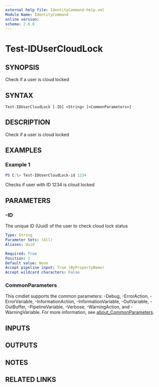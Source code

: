 ```yaml
---
external help file: IdentityCommand-help.xml
Module Name: IdentityCommand
online version:
schema: 2.0.0
---
```


# Test-IDUserCloudLock

## SYNOPSIS
Check if a user is cloud locked

## SYNTAX

```
Test-IDUserCloudLock [-ID] <String> [<CommonParameters>]
```

## DESCRIPTION
Check if a user is cloud locked

## EXAMPLES

### Example 1
```powershell
PS C:\> Test-IDUserCloudLock-id 1234
```

Checks if user with ID 1234 is cloud locked

## PARAMETERS

### -ID
The unique ID (Uuid) of the user to check cloud lock status

```yaml
Type: String
Parameter Sets: (All)
Aliases: Uuid

Required: True
Position: 1
Default value: None
Accept pipeline input: True (ByPropertyName)
Accept wildcard characters: False
```

### CommonParameters
This cmdlet supports the common parameters: -Debug, -ErrorAction, -ErrorVariable, -InformationAction, -InformationVariable, -OutVariable, -OutBuffer, -PipelineVariable, -Verbose, -WarningAction, and -WarningVariable. For more information, see [about_CommonParameters](http://go.microsoft.com/fwlink/?LinkID=113216).

## INPUTS

## OUTPUTS

## NOTES

## RELATED LINKS
